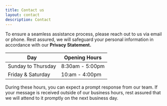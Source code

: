```yaml
---
title: Contact us
layout: contact
description: Contact
---
```


To ensure a seamless assistance process, please reach out to us via email or phone. Rest assured, we will safeguard your personal information in accordance with our <b>Privacy Statement.</b>

| Day       | Opening Hours   |
| --------- | --------------- |
| Sunday to Thursday    | 8:30am - 5:00pm |
| Friday & Saturday     | 10:am - 4:00pm  |

During these hours, you can expect a prompt response from our team. If your message is received outside of our business hours, rest assured that we will attend to it promptly on the next business day.